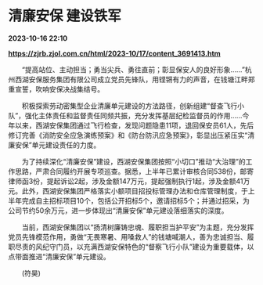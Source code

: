 # 清廉安保 建设铁军

**2023-10-16 22:10**

**https://zjrb.zjol.com.cn/html/2023-10/17/content_3691413.htm**

　　“提高站位、主动担当；勇当尖兵、勇往直前；彰显保安人的良好形象……”杭州西湖安保服务集团有限公司成立党员先锋队，用铿锵有力的声音，在钱塘江畔郑重宣誓，吹响安保决战集结号。

　　积极探索劳动密集型企业清廉单元建设的方法路径，创新组建“督查飞行小队”，强化主体责任和监督责任同频共振，充分发挥基层纪检监督员的作用……今年以来，西湖安保集团通过飞行检查，发现问题隐患11项，退回保安员61人，先后修订完善《消防安全应急演练预案》和《防台防汛应急预案》，彰显出压紧压实“清廉安保”单元建设责任的力度。

　　为了持续深化“清廉安保”建设，西湖安保集团按照“小切口”推动“大治理”的工作思路，严肃合同履约开展专项巡查。据悉，上半年已累计审核合同538份，邮寄律师函3份，提起诉讼2起，涉及金额147万元，提起强制执行1起，涉及金额41万元。此外，西湖安保集团严格落实小额项目招投标管理办法和仓库管理制度，于上半年完成自主招标项目10个，包括公开招标5个，邀请招标5个；并通过招采，为公司节约50余万元，进一步体现出“清廉安保”单元建设落细落实的深度。

　　当前，西湖安保集团以“扬清树廉铸忠魂、履职担当护平安”为主题，充分发挥党员先锋模范作用，勇做“无畏寒暑、用嗓救人”的钱塘喊潮人，善为忠诚担当、履职尽责的风纪守门员，以充满西湖安保特色的“督察飞行小队”建设为重要载体，以点带面推进“清廉安保”单元建设。

　　(符昊)